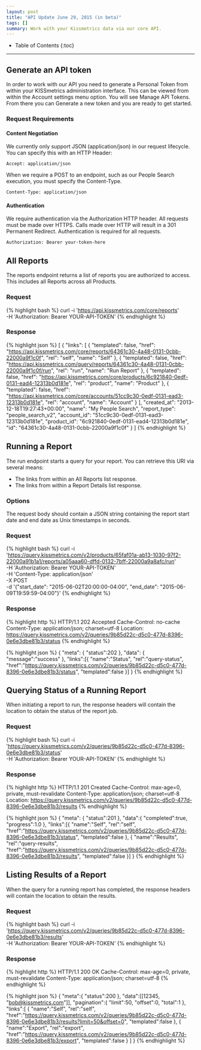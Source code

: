 ```yaml
---
layout: post
title: "API Update June 29, 2015 (in beta)"
tags: []
summary: Work with your Kissmetrics data via our core API.
---
```

* Table of Contents
{:toc}
* * *

## Generate an API token

In order to work with our API you need to generate a Personal Token from within your KISSmetrics administration interface. This can be viewed from within the Account settings menu option. You will see Manage API Tokens. From there you can Generate a new token and you are ready to get started.

### Request Requirements

#### Content Negotiation

We currently only support JSON (application/json) in our request lifecycle. You can specify this with an HTTP Header:

`Accept: application/json`

When we require a POST to an endpoint, such as our People Search execution, you must specify the Content-Type.

`Content-Type: application/json`

#### Authentication

We require authentication via the Authorization HTTP header. All requests must be made over HTTPS. Calls made over HTTP will result in a 301 Permanent Redirect. Authentication is required for all requests.

`Authorization: Bearer your-token-here`

## All Reports
The reports endpoint returns a list of reports you are authorized to access. This includes all Reports across all Products.

### Request

{% highlight bash %}
curl -i 'https://api.kissmetrics.com/core/reports'  \
  -H 'Authorization: Bearer YOUR-API-TOKEN'
{% endhighlight %}

### Response

{% highlight json %}
[
  {
    "links": [
      {
        "templated": false,
        "href": "https://api.kissmetrics.com/core/reports/64361c30-4a48-0131-0cbb-22000a9f1c0f",
        "rel": "self",
        "name": "Self"
      },
      {
        "templated": false,
        "href": "https://api.kissmetrics.com/query/reports/64361c30-4a48-0131-0cbb-22000a9f1c0f/run",
        "rel": "run",
        "name": "Run Report"
      },
      {
        "templated": false,
        "href": "https://api.kissmetrics.com/core/products/6c921840-0edf-0131-ead4-12313b0d181e",
        "rel": "product",
        "name": "Product"
      },
      {
        "templated": false,
        "href": "https://api.kissmetrics.com/core/accounts/51cc9c30-0edf-0131-ead3-12313b0d181e",
        "rel": "account",
        "name": "Account"
      }
    ],
    "created_at": "2013-12-18T19:27:43+00:00",
    "name": "My People Search",
    "report_type": "people_search_v2",
    "account_id": "51cc9c30-0edf-0131-ead3-12313b0d181e",
    "product_id": "6c921840-0edf-0131-ead4-12313b0d181e",
    "id": "64361c30-4a48-0131-0cbb-22000a9f1c0f"
  }
]
{% endhighlight %}

## Running a Report

The run endpoint starts a query for your report. You can retrieve this URI via several means:

* The links from within an All Reports list response.
* The links from within a Report Details list response.

### Options

The request body should contain a JSON string containing the report start date and end date as Unix timestamps in seconds.

### Request

{% highlight bash %}
curl -i 'https://query.kissmetrics.com/v2/products/65faf01a-ab13-1030-97f2-22000a91b1a1/reports/a05aaa60-dffd-0132-7bff-22000a9a8afc/run'  \
  -H 'Authorization: Bearer YOUR-API-TOKEN'  \
  -H 'Content-Type: application/json'  \
  -X POST  \
  -d '{"start_date": "2015-06-02T20:00:00-04:00", "end_date": "2015-06-09T19:59:59-04:00"}'
{% endhighlight %}

### Response

{% highlight http %}
HTTP/1.1 202 Accepted
Cache-Control: no-cache
Content-Type: application/json; charset=utf-8
Location: https://query.kissmetrics.com/v2/queries/9b85d22c-d5c0-477d-8396-0e6e3dbe81b3/status
{% endhighlight %}


{% highlight json %}
{
  "meta": {
    "status":202
  },
  "data": {
    "message":"success"
  },
  "links":[{
    "name":"Status",
    "rel":"query-status",
    "href":"https://query.kissmetrics.com/v2/queries/9b85d22c-d5c0-477d-8396-0e6e3dbe81b3/status",
    "templated":false
  }]
}
{% endhighlight %}

## Querying Status of a Running Report

When initiating a report to run, the response headers will contain the location to obtain the status of the report job.

### Request

{% highlight bash %}
curl -i 'https://query.kissmetrics.com/v2/queries/9b85d22c-d5c0-477d-8396-0e6e3dbe81b3/status'  \
  -H 'Authorization: Bearer YOUR-API-TOKEN'
{% endhighlight %}

### Response

{% highlight http %}
HTTP/1.1 201 Created
Cache-Control: max-age=0, private, must-revalidate
Content-Type: application/json; charset=utf-8
Location: https://query.kissmetrics.com/v2/queries/9b85d22c-d5c0-477d-8396-0e6e3dbe81b3/results
{% endhighlight %}

{% highlight json %}
{
  "meta": {
    "status":201
  },
  "data":{
    "completed":true,
    "progress":1.0
  },
  "links":[{
    "name":"Self",
    "rel":"self",
    "href":"https://query.kissmetrics.com/v2/queries/9b85d22c-d5c0-477d-8396-0e6e3dbe81b3/status",
    "templated":false
  },
  {
    "name":"Results",
    "rel":"query-results",
    "href":"https://query.kissmetrics.com/v2/queries/9b85d22c-d5c0-477d-8396-0e6e3dbe81b3/results",
    "templated":false
  }]
}
{% endhighlight %}

## Listing Results of a Report

When the query for a running report has completed, the response headers will contain the location to obtain the results.

### Request

{% highlight bash %}
curl -i 'https://query.kissmetrics.com/v2/queries/9b85d22c-d5c0-477d-8396-0e6e3dbe81b3/results'  \
  -H 'Authorization: Bearer YOUR-API-TOKEN'
{% endhighlight %}

### Response

{% highlight http %}
HTTP/1.1 200 OK
Cache-Control: max-age=0, private, must-revalidate
Content-Type: application/json; charset=utf-8
{% endhighlight %}

{% highlight json %}
{
  "meta":{
    "status":200
  },
  "data":[[12345, "bob@kissmetrics.com"]],
  "pagination":{
    "limit":50,
    "offset":0,
    "total":1
  },
  "links":[
  {
    "name":"Self",
    "rel":"self",
    "href":"https://query.kissmetrics.com/v2/queries/9b85d22c-d5c0-477d-8396-0e6e3dbe81b3/results?limit=50&offset=0",
    "templated":false
  },
  {
    "name":"Export",
    "rel":"export",
    "href":"https://query.kissmetrics.com/v2/queries/9b85d22c-d5c0-477d-8396-0e6e3dbe81b3/export",
    "templated":false
  }
  ]
}
{% endhighlight %}
